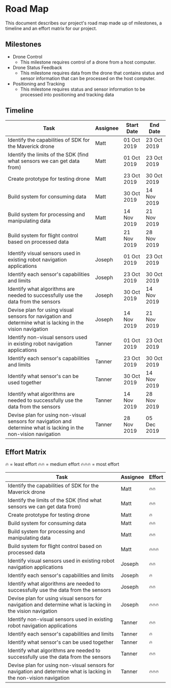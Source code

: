 # Road Map

This document describes our project's road map made up of milestones, a timeline and an effort matrix for our project.

## Milestones

- Drone Control
  - This milestone requires control of a drone from a host computer.
- Drone Status Feedback
  - This milestone requires data from the drone that contains status and sensor information that can be processed on the host computer.
- Positioning and Tracking
  - This milestone requires status and sensor information to be processed into positioning and tracking data

## Timeline

| Task                                                                                                               | Assignee | Start Date  | End Date    |
| ------------------------------------------------------------------------------------------------------------------ | -------- | ----------- | ----------- |
| Identify the capabilities of SDK for the Maverick drone                                                            | Matt     | 01 Oct 2019 | 23 Oct 2019 |
| Identify the limits of the SDK (find what sensors we can get data from)                                            | Matt     | 01 Oct 2019 | 23 Oct 2019 |
| Create prototype for testing drone                                                                                 | Matt     | 23 Oct 2019 | 30 Oct 2019 |
| Build system for consuming data                                                                                    | Matt     | 30 Oct 2019 | 14 Nov 2019 |
| Build system for processing and manipulating data                                                                  | Matt     | 14 Nov 2019 | 21 Nov 2019 |
| Build system for flight control based on processed data                                                            | Matt     | 21 Nov 2019 | 28 Nov 2019 |
| Identify visual sensors used in existing robot navigation applications                                             | Joseph   | 01 Oct 2019 | 23 Oct 2019 |
| Identify each sensor's capabilities and limits                                                                     | Joseph   | 23 Oct 2019 | 30 Oct 2019 |
| Identify what algorithms are needed to successfully use the data from the sensors                                  | Joseph   | 30 Oct 2019 | 14 Nov 2019 |
| Devise plan for using visual sensors for navigation and determine what is lacking in the vision navigation         | Joseph   | 14 Nov 2019 | 21 Nov 2019 |
| Identify non-visual sensors used in existing robot navigation applications                                         | Tanner   | 01 Oct 2019 | 23 Oct 2019 |
| Identify each sensor's capabilities and limits                                                                     | Tanner   | 23 Oct 2019 | 30 Oct 2019 |
| Identify what sensor's can be used together                                                                        | Tanner   | 30 Oct 2019 | 14 Nov 2019 |
| Identify what algorithms are needed to successfully use the data from the sensors                                  | Tanner   | 14 Nov 2019 | 28 Nov 2019 |
| Devise plan for using non-visual sensors for navigation and determine what is lacking in the non-vision navigation | Tanner   | 28 Nov 2019 | 05 Dec 2019 |

## Effort Matrix

🔥 = least effort
🔥🔥 = medium effort
🔥🔥🔥 = most effort

| Task                                                                                                               | Assignee | Effort   |
| ------------------------------------------------------------------------------------------------------------------ | -------- | -------- |
| Identify the capabilities of SDK for the Maverick drone                                                            | Matt     | `🔥🔥`   |
| Identify the limits of the SDK (find what sensors we can get data from)                                            | Matt     | `🔥🔥`   |
| Create prototype for testing drone                                                                                 | Matt     | `🔥`     |
| Build system for consuming data                                                                                    | Matt     | `🔥🔥`   |
| Build system for processing and manipulating data                                                                  | Matt     | `🔥🔥`   |
| Build system for flight control based on processed data                                                            | Matt     | `🔥🔥🔥` |
| Identify visual sensors used in existing robot navigation applications                                             | Joseph   | `🔥🔥`   |
| Identify each sensor's capabilities and limits                                                                     | Joseph   | `🔥`     |
| Identify what algorithms are needed to successfully use the data from the sensors                                  | Joseph   | `🔥🔥`   |
| Devise plan for using visual sensors for navigation and determine what is lacking in the vision navigation         | Joseph   | `🔥🔥🔥` |
| Identify non-visual sensors used in existing robot navigation applications                                         | Tanner   | `🔥🔥`   |
| Identify each sensor's capabilities and limits                                                                     | Tanner   | `🔥`     |
| Identify what sensor's can be used together                                                                        | Tanner   | `🔥`     |
| Identify what algorithms are needed to successfully use the data from the sensors                                  | Tanner   | `🔥🔥`   |
| Devise plan for using non-visual sensors for navigation and determine what is lacking in the non-vision navigation | Tanner   | `🔥🔥🔥` |
